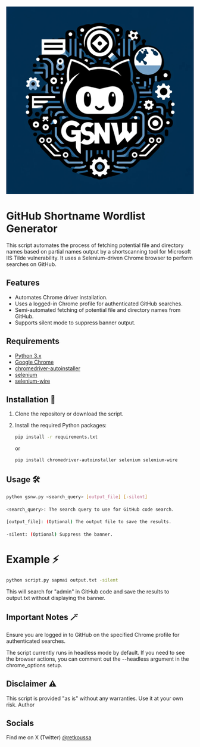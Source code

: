![alt text](<logo.webp>)
# GitHub Shortname Wordlist Generator

This script automates the process of fetching potential file and directory names based on partial names output by a shortscanning tool for Microsoft IIS Tilde vulnerability. It uses a Selenium-driven Chrome browser to perform searches on GitHub.

## Features

- Automates Chrome driver installation.
- Uses a logged-in Chrome profile for authenticated GitHub searches.
- Semi-automated fetching of potential file and directory names from GitHub.
- Supports silent mode to suppress banner output.

## Requirements

- [Python 3.x](https://www.python.org/downloads/)
- [Google Chrome](https://www.google.com/chrome/)
- [chromedriver-autoinstaller](https://pypi.org/project/chromedriver-autoinstaller/)
- [selenium](https://pypi.org/project/selenium/)
- [selenium-wire](https://pypi.org/project/selenium-wire/)

## Installation 🏢

1. Clone the repository or download the script.
2. Install the required Python packages:

    ```sh
    pip install -r requirements.txt
    ```
    or

    ```sh
    pip install chromedriver-autoinstaller selenium selenium-wire
    ```

## Usage 🛠️

```sh
python gsnw.py <search_query> [output_file] [-silent]

<search_query>: The search query to use for GitHub code search.

[output_file]: (Optional) The output file to save the results.

-silent: (Optional) Suppress the banner.
```

# Example ⚡

```sh
python script.py sapmai output.txt -silent
```

This will search for "admin" in GitHub code and save the results to output.txt without displaying the banner.


## Important Notes 🪄

Ensure you are logged in to GitHub on the specified Chrome profile for authenticated searches.

The script currently runs in headless mode by default. If you need to see the browser actions, you can comment out the --headless argument in the chrome_options setup.

## Disclaimer ⚠️

This script is provided "as is" without any warranties. Use it at your own risk.
Author

## Socials
Find me on X (Twitter) [@retkoussa](https://x.com/retkoussa)
